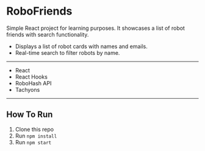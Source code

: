 # RoboFriends

Simple React project for learning purposes. It showcases a list of robot friends with search functionality.

* Displays a list of robot cards with names and emails. 
* Real-time search to filter robots by name.

---
* React
* React Hooks
* RoboHash API
* Tachyons
---
## How To Run
1. Clone this repo
2. Run `npm install`
3. Run `npm start`

